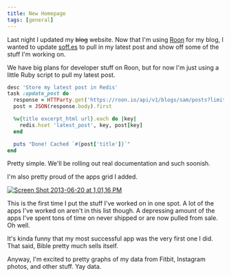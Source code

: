 ```yaml
---
title: New Homepage
tags: [general]
---
```


Last night I updated my ~~blog~~ website. Now that I'm using [Roon](https://roon.io) for my blog, I wanted to update [soff.es](http://soff.es) to pull in my latest post and show off some of the stuff I'm working on.

We have big plans for developer stuff on Roon, but for now I'm just using a little Ruby script to pull my latest post.

``` ruby
desc 'Store my latest post in Redis'
task :update_post do
  response = HTTParty.get('https://roon.io/api/v1/blogs/sam/posts?limit=1')
  post = JSON(response.body).first

  %w{title excerpt_html url}.each do |key|
    redis.hset 'latest_post', key, post[key]
  end

  puts "Done! Cached `#{post['title']}`"
end
```

Pretty simple. We'll be rolling out real documentation and such soonish.

I'm also pretty proud of the apps grid I added.

[![Screen Shot 2013-06-20 at 1,01,16 PM](https://roon-media.s3.amazonaws.com/blogs/1/133w2k2u221Z3v2S3d2v3H0s0v1W032k/giant.png)](http://soff.es)

This is the first time I put the stuff I've worked on in one spot. A lot of the apps I've worked on aren't in this list though. A depressing amount of the apps I've spent tons of time on never shipped or are now pulled from sale. Oh well.

It's kinda funny that my most successful app was the very first one I did. That said, Bible pretty much sells itself.

Anyway, I'm excited to pretty graphs of my data from Fitbit, Instagram photos, and other stuff. Yay data.

